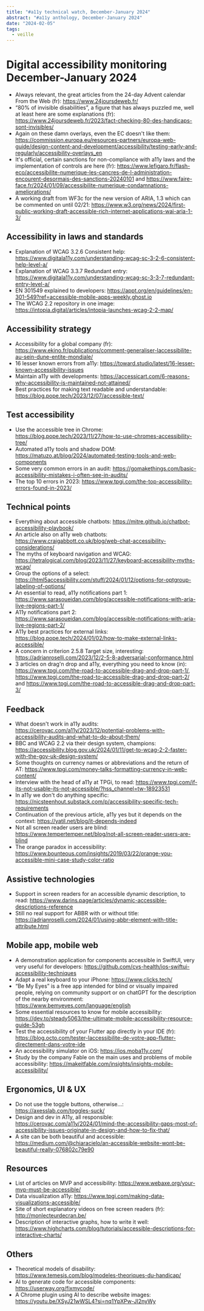 ```yaml
---
title: "#a11y technical watch, December-January 2024"
abstract: "#a11y anthology, December-January 2024"
date: "2024-02-05"
tags:
  - veille
---
```



# Digital accessibility monitoring  December-January 2024

- Always relevant, the great articles from the 24-day Advent calendar From the Web (fr): https://www.24joursdeweb.fr/
- “80% of invisible disabilities”, a figure that has always puzzled me, well at least here are some explanations (fr): https://www.24joursdeweb.fr/2023/fact-checking-80-des-handicaps-sont-invisibles/
- Again on these damn overlays, even the EC doesn't like them: https://commission.europa.eu/resources-partners/europa-web-guide/design-content-and-development/accessibility/testing-early-and-regularly/accessibility-overlays_en
- It's official, certain sanctions for non-compliance with a11y laws and the implementation of controls are here (fr): https://www.lefigaro.fr/flash-eco/accessibilite-numerique-les-cancres-de-l-administration-encourent-desormais-des-sanctions-20240101 and https://www.faire-face.fr/2024/01/09/accessibilite-numerique-condamnations-ameliorations/
- A working draft from WF3c for the new version of ARIA, 1.3 which can be commented on until 02/21: https://www.w3.org/news/2024/first-public-working-draft-accessible-rich-internet-applications-wai-aria-1-3/

## Accessibility in laws and standards

- Explanation of WCAG 3.2.6 Consistent help: https://www.digitala11y.com/understanding-wcag-sc-3-2-6-consistent-help-level-a/
- Explanation of WCAG 3.3.7 Redundant entry: https://www.digitala11y.com/understanding-wcag-sc-3-3-7-redundant-entry-level-a/
- EN 301549 explained to developers: https://appt.org/en/guidelines/en-301-549?ref=accessible-mobile-apps-weekly.ghost.io
- The WCAG 2.2 repository in one image: https://intopia.digital/articles/intopia-launches-wcag-2-2-map/

## Accessibility strategy

- Accessibility for a global company (fr): https://www.ekino.fr/publications/comment-generaliser-laccessibilite-au-sein-dune-entite-mondiale/
- 16 lesser known errors from a11y: https://toward.studio/latest/16-lesser-known-accessibility-issues
- Maintain a11y with developments: https://accessicart.com/6-reasons-why-accessibility-is-maintained-not-attained/
- Best practices for making text readable and understandable: https://blog.pope.tech/2023/12/07/accessible-text/

## Test accessibility

- Use the accessible tree in Chrome: https://blog.pope.tech/2023/11/27/how-to-use-chromes-accessibility-tree/
- Automated a11y tools and shadow DOM: https://matuzo.at/blog/2024/automated-testing-tools-and-web-components
- Some very common errors in an audit: https://gomakethings.com/basic-accessibility-mistakes-i-often-see-in-audits/
- The top 10 errors in 2023: https://www.tpgi.com/the-top-accessibility-errors-found-in-2023/

## Technical points

- Everything about accessible chatbots: https://mitre.github.io/chatbot-accessibility-playbook/
- An article also on a11y web chatbots: https://www.craigabbott.co.uk/blog/web-chat-accessibility-considerations/
- The myths of keyboard navigation and WCAG: https://tetralogical.com/blog/2023/11/27/keyboard-accessibility-myths-wcag/
- Group the options of a select: https://html5accessibility.com/stuff/2024/01/12/options-for-optgroup-labeling-of-options/
- An essential to read, a11y notifications part 1: https://www.sarasoueidan.com/blog/accessible-notifications-with-aria-live-regions-part-1/
- A11y notifications part 2: <https://www.sarasoueidan.com/blog/accessible-notifications-with-aria-live-regions-part-2/>
- A11y best practices for external links: https://blog.pope.tech/2024/01/02/how-to-make-external-links-accessible/
- A concern in criterion 2.5.8 Target size, interesting: https://adrianroselli.com/2023/12/2-5-8-adversarial-conformance.html
- 3 articles on drag'n drop and a11y, everything you need to know (in): https://www.tpgi.com/the-road-to-accessible-drag-and-drop-part-1/, https://www.tpgi.com/the-road-to-accessible-drag-and-drop-part-2/ and https://www.tpgi.com/the-road-to-accessible-drag-and-drop-part-3/

## Feedback

- What doesn't work in a11y audits: https://cerovac.com/a11y/2023/12/potential-problems-with-accessibility-audits-and-what-to-do-about-them/
- BBC and WCAG 2.2 via their design system, champions: https://accessibility.blog.gov.uk/2024/01/11/get-to-wcag-2-2-faster-with-the-gov-uk-design-system/
- Some thoughts on currency names or abbreviations and the return of AT: https://www.tpgi.com/money-talks-formatting-currency-in-web-content/
- Interview with the head of a11y at TPGi, to read: https://www.tpgi.com/if-its-not-usable-its-not-accessible/?hss_channel=tw-18923531
- In a11y we don't do anything specific: https://nicsteenhout.substack.com/p/accessibility-specific-tech-requirements
- Continuation of the previous article, a11y yes but it depends on the context: https://yatil.net/blog/it-depends-indeed
- Not all screen reader users are blind: https://www.tempertemper.net/blog/not-all-screen-reader-users-are-blind
- The orange paradox in accessibility: https://www.bounteous.com/insights/2019/03/22/orange-you-accessible-mini-case-study-color-ratio


## Assistive technologies

- Support in screen readers for an accessible dynamic description, to read: https://www.darins.page/articles/dynamic-accessible-descriptions-reference
- Still no real support for ABBR with or without title: https://adrianroselli.com/2024/01/using-abbr-element-with-title-attribute.html

## Mobile app, mobile web

- A demonstration application for components accessible in SwiftUI, very very useful for developers: https://github.com/cvs-health/ios-swiftui-accessibility-techniques
- Adapt a real keyboard to your iPhone: https://www.clicks.tech/
- “Be My Eyes” is a free app intended for blind or visually impaired people, relying on community support or on chatGPT for the description of the nearby environment: https://www.bemyeyes.com/language/english
- Some essential resources to know for mobile accessibility: https://dev.to/steady5063/the-ultimate-mobile-accessibility-resource-guide-53gh
- Test the accessibility of your Flutter app directly in your IDE (fr): https://blog.octo.com/tester-laccessibilite-de-votre-app-flutter-directement-dans-votre-ide
- An accessibility simulator on iOS: https://ios.moba11y.com/
- Study by the company Fable on the main uses and problems of mobile accessibility: https://makeitfable.com/insights/insights-mobile-accessibility/

## Ergonomics, UI & UX

- Do not use the toggle buttons, otherwise...: https://axesslab.com/toggles-suck/
- Design and dev in A11y, all responsible: https://cerovac.com/a11y/2024/01/mind-the-accessibility-gaps-most-of-accessibility-issues-originate-in-design-and-how-to-fix-that/
- A site can be both beautiful and accessible: https://medium.com/@chiaracielo/an-accessible-website-wont-be-beautiful-really-076802c79e90

## Resources

- List of articles on MVP and accessibility: https://www.webaxe.org/your-mvp-must-be-accessible/
- Data visualization a11y: https://www.tpgi.com/making-data-visualizations-accessible/
- Site of short explanatory videos on free screen readers (fr): http://monlecteurdecran.be/
- Description of interactive graphs, how to write it well: https://www.highcharts.com/blog/tutorials/accessible-descriptions-for-interactive-charts/

## Others

- Theoretical models of disability: https://www.temesis.com/blog/modeles-theoriques-du-handicap/
- AI to generate code for accessible components: https://userway.org/fixmycode/
- A Chrome plugin using AI to describe website images: https://youtu.be/XSyJ21wWSL4?si=nq1YpXPw-JI2nyWy
